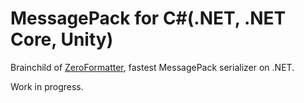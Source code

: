 MessagePack for C#(.NET, .NET Core, Unity)
===
Brainchild of [ZeroFormatter](https://github.com/neuecc/ZeroFormatter/), fastest MessagePack serializer on .NET.

Work in progress.
